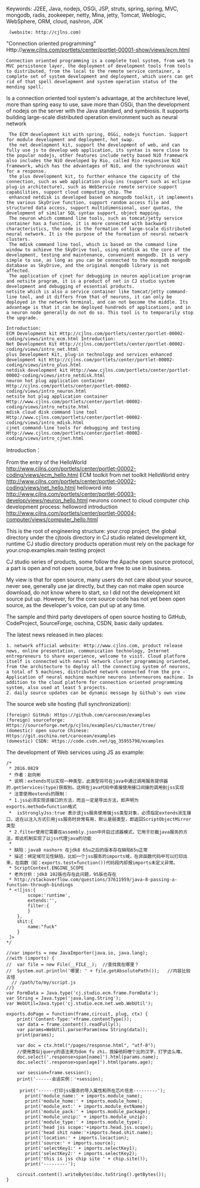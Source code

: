  Keywords: J2EE, Java, nodejs, OSGi, JSP, struts, spring, spring, MVC, mongodb, radis, zookeeper, netty, Mina, jetty, Tomcat, Weblogic, WebSphere, ORM, cloud, nashron, JDK

	 (website: http://cjlns.com)

"Connection oriented programming" Http://www.cjlns.com/portlets/center/portlet-00001-show/views/ecm.html

	Connection oriented programming is a complete tool system, from web to MVC persistence layer, the deployment of development tools from tools to distributed, from the local to the remote service container, a complete set of system development and deployment, which users can get rid of that spell development and system operation status of the mending spell.

Is a connection oriented tool system's advantage, at the architecture level, more than spring easy to use, save more than OSGi, than the development of nodejs on the server with the Java standard, and symbiosis. It supports building large-scale distributed operation environment such as neural network

	 The ECM development kit with spring, OSGi, nodejs function. Support for module development and deployment, hot swap. 
	 the net development kit, support the development of web, and can fully use js to develop web application, its syntax is more close to the popular nodejs, other features include netty based NiO framework also includes the NiO developed by Rio, called Rio responsive NiO framework, which has the advantages of NiO, and the synchronous wait for a response. 
	 the plus development kit, to further enhance the capacity of the connection, such as web application plug-ins (support such as eclipse plug-in architecture), such as WebService remote service support capabilities, support cloud computing chip. The 
	 enhanced netdisk is developed based on mongodb toolkit, it implements the various SkyDrive function, support random access file and structured data access, support multidimensional, user quotas, the development of similar SQL syntax support, object mapping. 
	 The neuron which command line tools, such as tomcat/jetty service container has a function, it is more connected with backward characteristics, the node is the formation of large-scale distributed neural network. It is the purpose of the formation of neural network clusters. 
	 The mdisk command line tool, which is based on the command line window to achieve the SkyDrive tool, using netdisk as the core of the development, testing and maintenance, convenient mongodb. It is very simple to use, as long as you can be connected to the mongodb mongodb database as SkyDrive, and the original mongodb library is not affected. 
	 The application of cjnet for debugging in neuron application program and netsite program, it is a product of net in CJ studio system development and debugging of essential products. 
	netsite which is also a service container like tomcat/jetty command-line tool, and it differs from that of neurons, it can only be deployed in the network terminal, and can not become the middle. Its advantage is that it can be deployed hundreds of applications, and in a neuron node generally do not do so. This tool is to temporarily stop the upgrade.

	Introduction: 
	ECM Development kit Http://cjlns.com/portlets/center/portlet-00002-coding/views/intro_ecm.html Introduction: 
	Net Development Kit Http://cjlns.com/portlets/center/portlet-00002-coding/views/intro_net.html 
	plus Development Kit, plug-in technology and services enhanced development kit Http://cjlns.com/portlets/center/portlet-00002-coding/views/intro_plus.html 
	netdisk development kit Http://www.cjlns.com/portlets/center/portlet-00002-coding/views/intro_netdisk.html 
	neuron hot plug application container Http://cjlns.com/portlets/center/portlet-00002-coding/views/intro_neuron.html 
	netsite hot plug application container Http://www.cjlns.com/portlets/center/portlet-00002-coding/views/intro_netsite.html
	mdisk cloud disk command line tool Http://www.cjlns.com/portlets/center/portlet-00002-coding/views/intro_mdisk.html 
	cjnet command-line tools for debugging and testing Http://www.cjlns.com/portlets/center/portlet-00002-coding/views/intro_cjnet.html

Introduction：

 From the entry of the HelloWorld http://www.cjlns.com/portlets/center/portlet-00002-coding/views/ecm_hello.html
 ECM toolkit from net toolkit HelloWorld entry http://www.cjlns.com/portlets/center/portlet-00002-coding/views/net_hello.html
 helloword into http://www.cjlns.com/portlets/center/portlet-00003-develop/views/neuron_hello.html
 neurons connect to cloud computer chip development process: helloword introduction http://www.cjlns.com/portlets/center/portlet-00004-computer/views/computer_hello.html

This is the root of engineering structure: your.crop project, the global directory under the cjtools directory in CJ studio related development kit, runtime CJ studio directory products operation must rely on the package for your.crop.examples.main testing project

CJ studio series of products, some follow the Apache open source protocol, a part is open and not open source, but are free to use in business.

 My view is that for open source, many users do not care about your source, never see, generally use jar directly, but they can not make open source download, do not know where to start, so I did not the development kit source put up. However, for the core source code has not yet been open source, as the developer's voice, can put up at any time.

The sample and third party developers of open source hosting to GitHub, CodeProject, SourceForge, oschina, CSDN, basic daily updates.

The latest news released in two places: 

	1. network official website: Http://www.cjlns.com, product release news, online presentation, communication technology, Internet entrepreneurs to share experience, welcome to visit. Cloud platform itself is connected with neural network cluster programming oriented, from the architecture to deploy all the connecting system of neurons, a total of 5 machines, distributed network connected from the pre - Application of neural machine machine neurons interneurons machine. In addition to the cloud platform for connection oriented programming system, also used at least 5 projects. 
	2. daily source updates can be dynamic message by Github's own view

The source web site hosting (full synchronization):

    (foreign) GitHub: Https://github.com/carocean/examples
    (foreign) sourceforge: Https://sourceforge.net/p/cjlns/examples/ci/master/tree/
    (domestic) open source Chinese: Https://git.oschina.net/carocean/examples
    (domestic) CSDN: Https://code.csdn.net/qq_35955798/examples

The development of Web services using JS as example:

	/*
	 * 2016.0829
	 * 作者：赵向彬
	 * 说明：extends可以实现一种类型，此类型将可在java中通过调用服务提供器的.getServices(type)获取到。这样在java代码中直接使用接口间接的调用到jss实现
	 * 注意使用extends的限制：
	 * 1.jss必须实现该接口的方法，而且一定是导出方法，即声明为exports.method=function格式
	 * 	isStronglyJss:true 表示该jss服务使用强jss类型对象，必须指定extends派生接口，这在以注入方式引用jss服务时非常有用，默认是弱类型，即返回ScriptObjectMirror类型
	 * 2.filter使用它需要在assembly.json中开启过滤器模式，它用于拦截java服务的方法，即此机制实现了以jss代理java的功能
	 * 
	 * 缺陷：java8 nashorn 在jdk8 65u之后的版本存在缺陷65u正常
	 * 描述：绑定域可见性缺陷，比如一个jss服务的imports域，在非函数代码中可以打印出来，在函数（如：exports.test=function())代码段内却报imports未定义异常。
	 * ScriptContext.ENGINE_SCOPE
	 * 老外分析：jdk8 102版也存在此问题，95版也存在
	 * http://stackoverflow.com/questions/37611959/java-8-passing-a-function-through-bindings
	 * <![jss:{
			scope:'runtime',
			extends:'',
			filter:{
		 	}
	 	},
	 	shit:{
	 		name:"fuck"
	 	}
	 ]>
	*/
	
	//var imports = new JavaImporter(java.io, java.lang);
	//with (imports) {  
	//  var file = new File(__FILE__);  //查找我在哪里？
	//  System.out.println('哪里: ' + file.getAbsolutePath());   //内容比较古怪
	  // /path/to/my/script.js
	//}
	var FormData = Java.type('cj.studio.ecm.frame.FormData');
	var String = Java.type('java.lang.String');
	var WebUtil=Java.type('cj.studio.ecm.net.web.WebUtil');
	
	exports.doPage = function(frame,circuit, plug, ctx) {
		print('Content-Type:'+frame.contentType());
		var data = frame.content().readFully();
		var params=WebUtil.parserParam(new String(data));
		print(params);
		
		var doc = ctx.html("/pages/response.html", "utf-8");
		//使用类似jquery的语法来为dom fu zhi，我操他妈哩个比的汉字，打字这么难。
		doc.select('.response>span[name]').html(params.name);
		doc.select('.response>span[age]').html(params.age);
		
		var session=frame.session();
		print('------会话实例：'+session);
		
		 print('------打印jss服务的导入属性和所在芯片信息---------');
		   print('module_name:' + imports.module_name);
		   print('module_home:' + imports.module_home);
		   print('module_ext:' + imports.module_extName);
		   print('module_pack:' + imports.module_package);
		   print('module_unzip:' + imports.module_unzip);
		   print('module_type:' + imports.module_type);
		   print('head jss scope:'+imports.head.jss.scope);
		   print('head shit name:'+imports.head.shit.name);
		   print('location:' + imports.locaction);
		   print('source:' + imports.source);
		   print('selectKey1:' + imports.selectKey1);
		   print('selectKey2:' + imports.selectKey2);
		   print('this is jss chip site ' + chip.site());
		   print('---------');
		   
		circuit.content().writeBytes(doc.toString().getBytes());
	}

